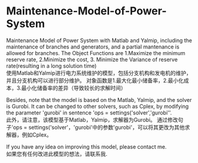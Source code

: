 # Maintenance-Model-of-Power-System  
Maintenance Model of Power System with Matlab and Yalmip, including the maintenance of  branches and generators, and a partial mantenance is allowed for branches. The Object Functions are 1.Maximize the minimum reserve rate, 2.Minimize the cost, 3. Minimize the Variance of reserve rate(resulting in a long solution time)  
使用Matlab和Yalmip进行电力系统维护的模型，包括分支机构和发电机的维护，并且分支机构可以进行部分维护。 对象函数是1.最大化最小储备率，2.最小化成本，3.最小化储备率的差异（导致较长的求解时间）

Besides, note that the model is based on the Matlab, Yalmip, and the solver is Gurobi. It can be changed to other solvers, such as Cplex, by modifying the parameter 'gurobi' in sentence 'ops = settings('solver','gurobi''.   
此外，请注意，该模型基于Matlab，Yalmip，求解器为Gurobi。 通过修改句子'ops = settings('solver'，'gurobi'中的参数'gurobi'，可以将其更改为其他求解器，例如Cplex。

If you have any idea on improving this model, please contact me.   
如果您有任何改进此模型的想法，请联系我.

